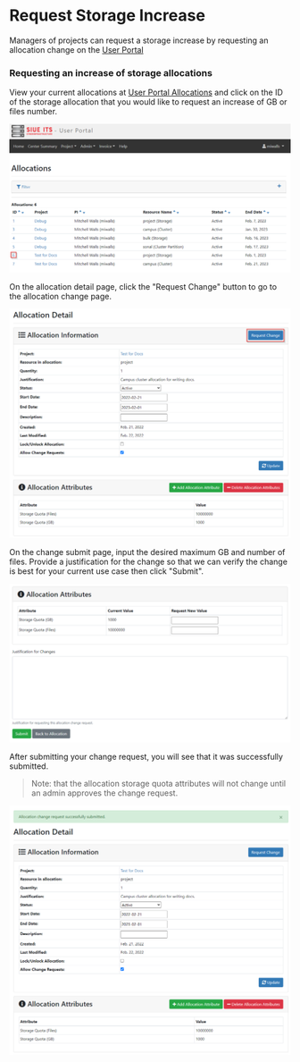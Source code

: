 # Request Storage Increase

Managers of projects can request a storage increase by requesting an allocation change on the [User Portal](https://coldfront.hpc.siue.edu)

### Requesting an increase of storage allocations

View your current allocations at [User Portal Allocations](https://coldfront.hpc.siue.edu/allocation/) and click on the ID of the storage allocation that you would like to request an increase of GB or files number.

![Allocation Select](_media/request_storage_increase/allocation_id_storage_increase.png)

On the allocation detail page, click the "Request Change" button to go to the allocation change page.

![Request Change Button](_media/request_storage_increase/request_change_button.png)

On the change submit page, input the desired maximum GB and number of files. Provide a justification for the change so that we can verify the change is best for your current use case then click "Submit".

![Request Change Submit](_media/request_storage_increase/request_change_submit.png)

After submitting your change request, you will see that it was successfully submitted.

> Note: that the allocation storage quota attributes will not change until an admin approves the change request.

![Allocation Change Submitted](_media/request_storage_increase/allocation_change_submitted.png)
